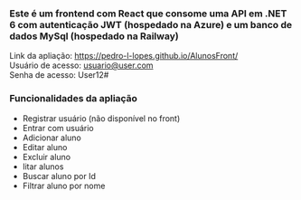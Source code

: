 <h3>Este é um frontend com React que consome uma API em .NET 6 com autenticação JWT (hospedado na Azure) e um banco de dados MySql (hospedado na Railway)</h3>

Link da apliação: https://pedro-l-lopes.github.io/AlunosFront/ </br>
Usuário de acesso: usuario@user.com </br>
Senha de acesso: User12# </br>

<h3>Funcionalidades da apliação</h3>
<ul>
  <li>Registrar usuário (não disponível no front)</li>
  <li>Entrar com usuário</li>
  <li>Adicionar aluno</li>
  <li>Editar aluno</li>
  <li>Excluir aluno</li>
  <li>litar alunos</li>
  <li>Buscar aluno por Id</li>
  <li>Filtrar aluno por nome</li>
</ul>
